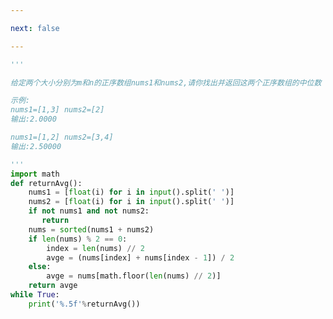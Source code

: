 ```yaml
---

next: false

---
```




<BlogInfo id="1136" title="14.寻找两个正序数组的中位数" author="白日梦想猿" pv=0 read_times=0 pre_cost_time="0分28秒" category="算法" tag_list="['算法']" create_time="2021.04.10 17:27:43" update_time="2021.04.10 17:42:25" />

```python
'''

给定两个大小分别为m和n的正序数组nums1和nums2,请你找出并返回这两个正序数组的中位数

示例:
nums1=[1,3] nums2=[2]
输出:2.0000

nums1=[1,2] nums2=[3,4]
输出:2.50000

'''
import math
def returnAvg():
    nums1 = [float(i) for i in input().split(' ')]
    nums2 = [float(i) for i in input().split(' ')]
    if not nums1 and not nums2:
       return
    nums = sorted(nums1 + nums2)
    if len(nums) % 2 == 0:
        index = len(nums) // 2
        avge = (nums[index] + nums[index - 1]) / 2
    else:
        avge = nums[math.floor(len(nums) // 2)]
    return avge
while True:
    print('%.5f'%returnAvg())
```



<ActionBox />
